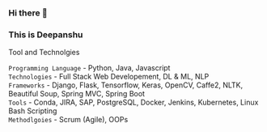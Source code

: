 ### Hi there 👋
### This is Deepanshu


Tool and Technolgies

`Programming Language` - Python, Java, Javascript
<br>`Technologies` - Full Stack Web Developement, DL & ML, NLP
<br>`Frameworks` - Django, Flask, Tensorflow, Keras, OpenCV, Caffe2, NLTK, Beautiful Soup, Spring MVC, Spring Boot
<br>`Tools` - Conda, JIRA, SAP, PostgreSQL, Docker, Jenkins, Kubernetes, Linux Bash Scripting
<br>`Methodlgoies` - Scrum (Agile), OOPs

